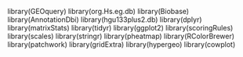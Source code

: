 library(GEOquery)
library(org.Hs.eg.db)
library(Biobase)
library(AnnotationDbi)
library(hgu133plus2.db)
library(dplyr)
library(matrixStats)
library(tidyr)
library(ggplot2)
library(scoringRules)
library(scales)
library(stringr)
library(pheatmap)
library(RColorBrewer)
library(patchwork)
library(gridExtra)
library(hypergeo)
library(cowplot)

